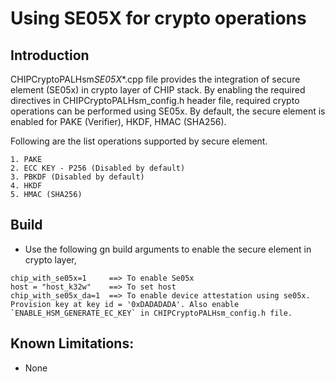 # Using SE05X for crypto operations

## Introduction

CHIPCryptoPALHsm*SE05X*\*.cpp file provides the integration of secure element
(SE05x) in crypto layer of CHIP stack. By enabling the required directives in
CHIPCryptoPALHsm_config.h header file, required crypto operations can be
performed using SE05x. By default, the secure element is enabled for PAKE
(Verifier), HKDF, HMAC (SHA256).

Following are the list operations supported by secure element.

    1. PAKE
    2. ECC KEY - P256 (Disabled by default)
    3. PBKDF (Disabled by default)
    4. HKDF
    5. HMAC (SHA256)

## Build

-   Use the following gn build arguments to enable the secure element in crypto
    layer,

```
chip_with_se05x=1     ==> To enable Se05x
host = "host_k32w"    ==> To set host
chip_with_se05x_da=1  ==> To enable device attestation using se05x. Provision key at key id = '0xDADADADA'. Also enable `ENABLE_HSM_GENERATE_EC_KEY` in CHIPCryptoPALHsm_config.h file.
```

## Known Limitations:

-   None
